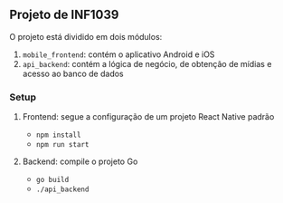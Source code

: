 ## Projeto de INF1039

O projeto está dividido em dois módulos:

1. `mobile_frontend`: contém o aplicativo Android e iOS
2. `api_backend`: contém a lógica de negócio, de obtenção de mídias e acesso ao banco de dados

### Setup 

1. Frontend: segue a configuração de um projeto React Native padrão
    - `npm install`
    - `npm run start`

2. Backend: compile o projeto Go
    - `go build`
    - `./api_backend`

